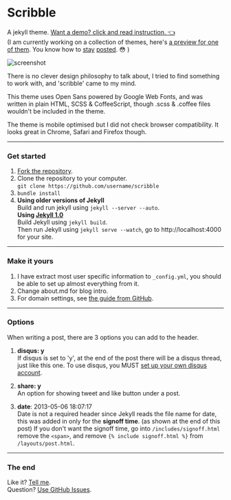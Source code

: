 Scribble
========

A jekyll theme. [Want a demo? click and read instruction. :point_left:](http://scribble.muan.co/2013/05/06/scribble-the-jekyll-theme/)
<br />(I am currently working on a collection of themes, here's [a preview for one of them](http://themes.muan.co/personal/2013/05/19/sore-throat/). You know how to [stay](https://twitter.com/muanchiou) [posted](https://github.com/muan). :flushed: )

![screenshot](http://scribble.muan.co/images/screenshot.png)

There is no clever design philosophy to talk about, I tried to find something to work with, and 'scribble' came to my mind. 

This theme uses Open Sans powered by Google Web Fonts, and was written in plain HTML, SCSS & CoffeeScript, though .scss & .coffee files wouldn't be included in the theme. 

The theme is mobile optimised but I did not check browser compatibility. It looks great in Chrome, Safari and Firefox though.

---

### Get started

1. [Fork the repository](https://github.com/muan/scribble/fork).
2. Clone the repository to your computer.<br /> `git clone https://github.com/username/scribble`
3. `bundle install`
4. **Using older versions of Jekyll**<br />
  Build and run jekyll using `jekyll --server --auto`.<br />
  **Using [Jekyll 1.0](http://blog.parkermoore.de/2013/05/06/jekyll-1-dot-0-released/)**<br />
  Build Jekyll using `jekyll build`.<br />
  Then run Jekyll using `jekyll serve --watch`, go to http://localhost:4000 for your site.

---

### Make it yours

1. I have extract most user specific information to `_config.yml`, you should be able to set up almost everything from it.
2. Change about.md for blog intro.
3. For domain settings, see [the guide from GitHub](https://help.github.com/articles/setting-up-a-custom-domain-with-pages).

---

### Options

When writing a post, there are 3 options you can add to the header.

1. **disqus: y**<br />
  If disqus is set to 'y', at the end of the post there will be a disqus thread, just like this one. To use disqus, you MUST [set up your own disqus account](http://disqus.com/).

2. **share: y**<br />
  An option for showing tweet and like button under a post.

3. **date**: 2013-05-06 18:07:17<br />
  Date is not a required header since Jekyll reads the file name for date, this was added in only for the **signoff time**. (as shown at the end of this post) If you don't want the signoff time, go into `/includes/signoff.html` remove the `<span>`, and remove `{% include signoff.html %}` from `/layouts/post.html`.

---

### The end

Like it? [Tell me](http://twitter.com/muanchiou).<br/>
Question? [Use GitHub Issues](https://github.com/muan/scribble).
